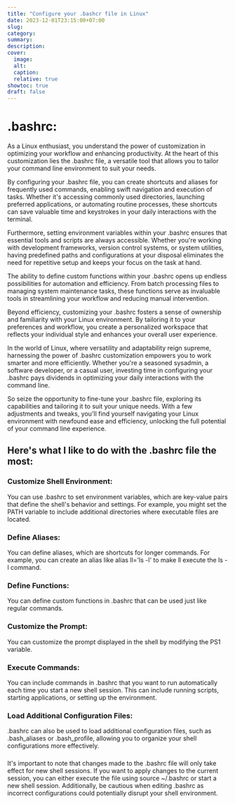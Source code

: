 ```yaml
---
title: "Configure your .bashcr file in Linux"
date: 2023-12-01T23:15:00+07:00
slug: 
category: 
summary:
description: 
cover:
  image:  
  alt:
  caption: 
  relative: true
showtoc: true
draft: false
---
```


# .bashrc:
As a Linux enthusiast, you understand the power of customization in optimizing your workflow and enhancing productivity. At the heart of this customization lies the .bashrc file, a versatile tool that allows you to tailor your command line environment to suit your needs.

By configuring your .bashrc file, you can create shortcuts and aliases for frequently used commands, enabling swift navigation and execution of tasks. Whether it's accessing commonly used directories, launching preferred applications, or automating routine processes, these shortcuts can save valuable time and keystrokes in your daily interactions with the terminal.

Furthermore, setting environment variables within your .bashrc ensures that essential tools and scripts are always accessible. Whether you're working with development frameworks, version control systems, or system utilities, having predefined paths and configurations at your disposal eliminates the need for repetitive setup and keeps your focus on the task at hand.

The ability to define custom functions within your .bashrc opens up endless possibilities for automation and efficiency. From batch processing files to managing system maintenance tasks, these functions serve as invaluable tools in streamlining your workflow and reducing manual intervention.

Beyond efficiency, customizing your .bashrc fosters a sense of ownership and familiarity with your Linux environment. By tailoring it to your preferences and workflow, you create a personalized workspace that reflects your individual style and enhances your overall user experience.

In the world of Linux, where versatility and adaptability reign supreme, harnessing the power of .bashrc customization empowers you to work smarter and more efficiently. Whether you're a seasoned sysadmin, a software developer, or a casual user, investing time in configuring your .bashrc pays dividends in optimizing your daily interactions with the command line.

So seize the opportunity to fine-tune your .bashrc file, exploring its capabilities and tailoring it to suit your unique needs. With a few adjustments and tweaks, you'll find yourself navigating your Linux environment with newfound ease and efficiency, unlocking the full potential of your command line experience.

## Here's what I like to do with the .bashrc file the most:

###  Customize Shell Environment: 
  You can use .bashrc to set environment variables, which are key-value pairs that define the shell's behavior and settings. For example, you might set the PATH variable to include additional directories where executable files are located.

### Define Aliases: 
  You can define aliases, which are shortcuts for longer commands. For example, you can create an alias like alias ll='ls -l' to make ll execute the ls -l command.

###  Define Functions: 
  You can define custom functions in .bashrc that can be used just like regular commands.

###  Customize the Prompt: 
  You can customize the prompt displayed in the shell by modifying the PS1 variable.

###  Execute Commands: 
  You can include commands in .bashrc that you want to run automatically each time you start a new shell session. This can include running scripts, starting applications, or setting up the environment.

###  Load Additional Configuration Files: 
  .bashrc can also be used to load additional configuration files, such as .bash_aliases or .bash_profile, allowing you to organize your shell configurations more effectively.

###
It's important to note that changes made to the .bashrc file will only take effect for new shell sessions. If you want to apply changes to the current session, you can either execute the file using source ~/.bashrc or start a new shell session. Additionally, be cautious when editing .bashrc as incorrect configurations could potentially disrupt your shell environment.
